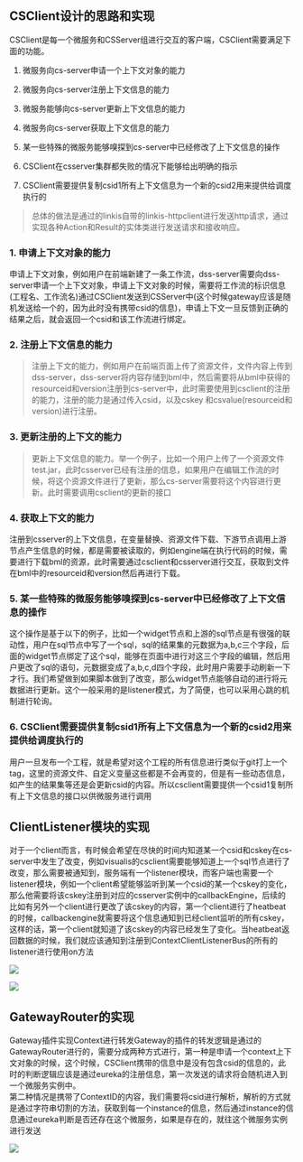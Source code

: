 ## **CSClient设计的思路和实现**


CSClient是每一个微服务和CSServer组进行交互的客户端，CSClient需要满足下面的功能。

1.  微服务向cs-server申请一个上下文对象的能力

2.  微服务向cs-server注册上下文信息的能力

3.  微服务能够向cs-server更新上下文信息的能力

4.  微服务向cs-server获取上下文信息的能力

5.  某一些特殊的微服务能够嗅探到cs-server中已经修改了上下文信息的操作

6.  CSClient在csserver集群都失败的情况下能够给出明确的指示

7.  CSClient需要提供复制csid1所有上下文信息为一个新的csid2用来提供给调度执行的

>   总体的做法是通过的linkis自带的linkis-httpclient进行发送http请求，通过实现各种Action和Result的实体类进行发送请求和接收响应。

### 1. 申请上下文对象的能力

申请上下文对象，例如用户在前端新建了一条工作流，dss-server需要向dss-server申请一个上下文对象，申请上下文对象的时候，需要将工作流的标识信息(工程名、工作流名)通过CSClient发送到CSServer中(这个时候gateway应该是随机发送给一个的，因为此时没有携带csid的信息)，申请上下文一旦反馈到正确的结果之后，就会返回一个csid和该工作流进行绑定。

### 2. 注册上下文信息的能力

>   注册上下文的能力，例如用户在前端页面上传了资源文件，文件内容上传到dss-server，dss-server将内容存储到bml中，然后需要将从bml中获得的resourceid和version注册到cs-server中，此时需要使用到csclient的注册的能力，注册的能力是通过传入csid，以及cskey
>   和csvalue(resourceid和version)进行注册。

### 3. 更新注册的上下文的能力

>   更新上下文信息的能力。举一个例子，比如一个用户上传了一个资源文件test.jar，此时csserver已经有注册的信息，如果用户在编辑工作流的时候，将这个资源文件进行了更新，那么cs-server需要将这个内容进行更新。此时需要调用csclient的更新的接口

### 4. 获取上下文的能力

注册到csserver的上下文信息，在变量替换、资源文件下载、下游节点调用上游节点产生信息的时候，都是需要被读取的，例如engine端在执行代码的时候，需要进行下载bml的资源，此时需要通过csclient和csserver进行交互，获取到文件在bml中的resourceid和version然后再进行下载。

### 5. 某一些特殊的微服务能够嗅探到cs-server中已经修改了上下文信息的操作

这个操作是基于以下的例子，比如一个widget节点和上游的sql节点是有很强的联动性，用户在sql节点中写了一个sql，sql的结果集的元数据为a,b,c三个字段，后面的widget节点绑定了这个sql，能够在页面中进行对这三个字段的编辑，然后用户更改了sql的语句，元数据变成了a,b,c,d四个字段，此时用户需要手动刷新一下才行。我们希望做到如果脚本做到了改变，那么widget节点能够自动的进行将元数据进行更新。这个一般采用的是listener模式，为了简便，也可以采用心跳的机制进行轮询。

### 6. CSClient需要提供复制csid1所有上下文信息为一个新的csid2用来提供给调度执行的

用户一旦发布一个工程，就是希望对这个工程的所有信息进行类似于git打上一个tag，这里的资源文件、自定义变量这些都是不会再变的，但是有一些动态信息，如产生的结果集等还是会更新csid的内容。所以csclient需要提供一个csid1复制所有上下文信息的接口以供微服务进行调用

## **ClientListener模块的实现**

对于一个client而言，有时候会希望在尽快的时间内知道某一个csid和cskey在cs-server中发生了改变，例如visualis的csclient需要能够知道上一个sql节点进行了改变，那么需要被通知到，服务端有一个listener模块，而客户端也需要一个listener模块，例如一个client希望能够监听到某一个csid的某一个cskey的变化，那么他需要将该cskey注册到对应的csserver实例中的callbackEngine，后续的比如有另外一个client进行更改了该cskey的内容，第一个client进行了heatbeat的时候，callbackengine就需要将这个信息通知到已经client监听的所有cskey，这样的话，第一个client就知道了该cskey的内容已经发生了变化。当heatbeat返回数据的时候，我们就应该通知到注册到ContextClientListenerBus的所有的listener进行使用on方法

![](/Images-zh/Architecture/Public_Enhancement_Service/ContextService/linkis-contextservice-client-01.png)

![](/Images-zh/Architecture/Public_Enhancement_Service/ContextService/linkis-contextservice-client-02.png)

## **GatewayRouter的实现**


Gateway插件实现Context进行转发Gateway的插件的转发逻辑是通过的GatewayRouter进行的，需要分成两种方式进行，第一种是申请一个context上下文对象的时候，这个时候，CSClient携带的信息中是没有包含csid的信息的，此时的判断逻辑应该是通过eureka的注册信息，第一次发送的请求将会随机进入到一个微服务实例中。  
第二种情况是携带了ContextID的内容，我们需要将csid进行解析，解析的方式就是通过字符串切割的方法，获取到每一个instance的信息，然后通过instance的信息通过eureka判断是否还存在这个微服务，如果是存在的，就往这个微服务实例进行发送

![](/Images-zh/Architecture/Public_Enhancement_Service/ContextService/linkis-contextservice-client-03.png)